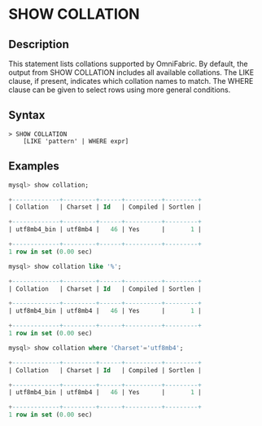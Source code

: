 # **SHOW COLLATION**

## **Description**

This statement lists collations supported by OmniFabric. By default, the output from SHOW COLLATION includes all available collations. The LIKE clause, if present, indicates which collation names to match. The WHERE clause can be given to select rows using more general conditions.

## **Syntax**

```
> SHOW COLLATION
    [LIKE 'pattern' | WHERE expr]
```

## **Examples**

```sql
mysql> show collation;

+-------------+---------+------+----------+---------+
| Collation   | Charset | Id   | Compiled | Sortlen |

+-------------+---------+------+----------+---------+
| utf8mb4_bin | utf8mb4 |   46 | Yes      |       1 |

+-------------+---------+------+----------+---------+
1 row in set (0.00 sec)

mysql> show collation like '%';

+-------------+---------+------+----------+---------+
| Collation   | Charset | Id   | Compiled | Sortlen |

+-------------+---------+------+----------+---------+
| utf8mb4_bin | utf8mb4 |   46 | Yes      |       1 |

+-------------+---------+------+----------+---------+
1 row in set (0.00 sec)

mysql> show collation where 'Charset'='utf8mb4';

+-------------+---------+------+----------+---------+
| Collation   | Charset | Id   | Compiled | Sortlen |

+-------------+---------+------+----------+---------+
| utf8mb4_bin | utf8mb4 |   46 | Yes      |       1 |

+-------------+---------+------+----------+---------+
1 row in set (0.00 sec)
```
